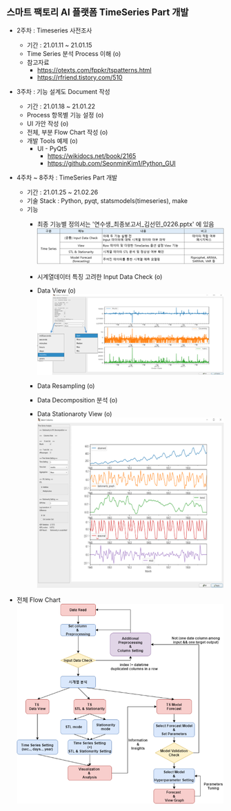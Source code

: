 ## 스마트 팩토리 AI 플랫폼 TimeSeries Part 개발
- 2주차 : Timeseries 사전조사
    - 기간 : 21.01.11 ~ 21.01.15
  - Time Series 분석 Process 이해 (o)
  - 참고자료
    - https://otexts.com/fppkr/tspatterns.html
    - https://rfriend.tistory.com/510
    
- 3주차 : 기능 설계도 Document 작성
    - 기간 : 21.01.18 ~ 21.01.22
    - Process 항목별 기능 설정 (o)
    - UI 가안 작성 (o) 
    - 전체, 부분 Flow Chart 작성 (o)
    - 개발 Tools 예제 (o)
        - UI - PyQt5
            - https://wikidocs.net/book/2165
            - https://github.com/SeonminKim1/Python_GUI

- 4주차 ~ 8주차 : TimeSeries Part 개발
    - 기간 : 21.01.25 ~ 21.02.26
    - 기술 Stack : Python, pyqt, statsmodels(timeseries), make
    - 기능
        - 최종 기능별 정의서는 '연수생_최종보고서_김선민_0226.pptx' 에 있음
        ![메뉴기능정의](readme_img/메뉴기능정의.png)
        - 시계열데이터 특징 고려한 Input Data Check (o)    
        - Data View (o)
        ![multi_column_view](readme_img/multi_column_view.png)

        - Data Resampling (o)
        - Data Decomposition 분석 (o)
        - Data Stationaroty View (o) 
        ![Stationarity_STL](readme_img/Stationarity_STL.png)

- 전체 Flow Chart
![flowchart](readme_img/flowchart.png)
